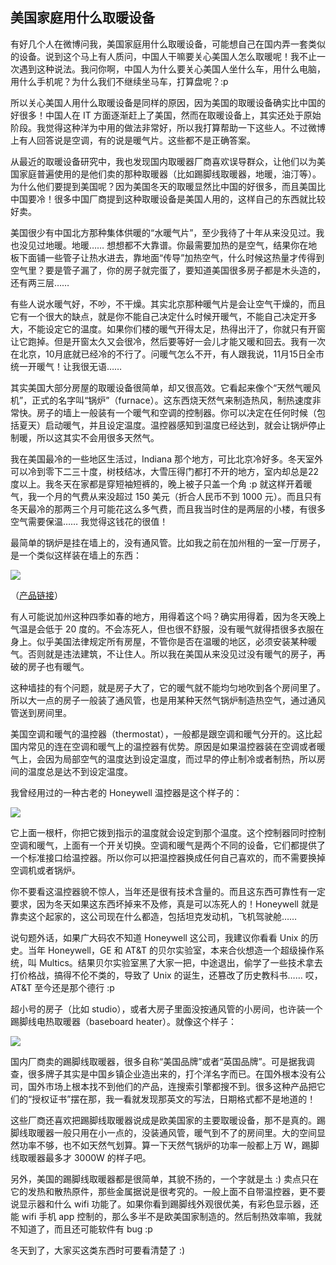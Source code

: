 ## 美国家庭用什么取暖设备

有好几个人在微博问我，美国家庭用什么取暖设备，可能想自己在国内弄一套类似的设备。说到这个马上有人质问，中国人干嘛要关心美国人怎么取暖呢！我不止一次遇到这种说法。我问你啊，中国人为什么要关心美国人坐什么车，用什么电脑，用什么手机呢？为什么我们不继续坐马车，打算盘呢？:p

所以关心美国人用什么取暖设备是同样的原因，因为美国的取暖设备确实比中国的好很多！中国人在 IT 方面逐渐赶上了美国，然而在取暖设备上，其实还处于原始阶段。我觉得这种洋为中用的做法非常好，所以我打算帮助一下这些人。不过微博上有人回答说是空调，有的说是暖气片。这些都不是正确答案。

从最近的取暖设备研究中，我也发现国内取暖器厂商喜欢误导群众，让他们以为美国家庭普遍使用的是他们卖的那种取暖器（比如踢脚线取暖器，地暖，油汀等）。为什么他们要提到美国呢？因为美国冬天的取暖显然比中国的好很多，而且美国比中国要冷！很多中国厂商提到这种取暖设备是美国人用的，这样自己的东西就比较好卖。

美国很少有中国北方那种集体供暖的“水暖气片”，至少我待了十年从来没见过。我也没见过地暖。地暖…… 想想都不大靠谱。你最需要加热的是空气，结果你在地板下面铺一些管子让热水进去，靠地面“传导”加热空气，什么时候这热量才传得到空气里？要是管子漏了，你的房子就完蛋了，要知道美国很多房子都是木头造的，还有两三层……

有些人说水暖气好，不吵，不干燥。其实北京那种暖气片是会让空气干燥的，而且它有一个很大的缺点，就是你不能自己决定什么时候开暖气，不能自己决定开多大，不能设定它的温度。如果你们楼的暖气开得太足，热得出汗了，你就只有开窗让它跑掉。但是开窗太久又会很冷，然后要等好一会儿才能又暖和回去。我有一次在北京，10月底就已经冷的不行了。问暖气怎么不开，有人跟我说，11月15日全市统一开暖气！让我很无语……

其实美国大部分房屋的取暖设备很简单，却又很高效。它看起来像个“天然气暖风机”，正式的名字叫“锅炉”（furnace）。这东西烧天然气来制造热风，制热速度非常快。房子的墙上一般装有一个暖气和空调的控制器。你可以决定在任何时候（包括夏天）启动暖气，并且设定温度。温控器感知到温度已经达到，就会让锅炉停止制暖，所以这其实不会用很多天然气。

我在美国最冷的一些地区生活过，Indiana 那个地方，可比北京冷好多。冬天室外可以冷到零下二三十度，树枝结冰，大雪压得门都打不开的地方，室内却总是22度以上。我冬天在家都是穿短袖短裤的，晚上被子只盖一个角 :p 就这样开着暖气，我一个月的气费从来没超过 150 美元（折合人民币不到 1000 元）。而且只有冬天最冷的那两三个月可能花这么多气费，而且我当时住的是两层的小楼，有很多空气需要保温…… 我觉得这钱花的很值！

最简单的锅炉是挂在墙上的，没有通风管。比如我之前在加州租的一室一厅房子，是一个类似这样装在墙上的东西：

![](http://www.yinwang.org/images/wall-furnace.jpg)

（[产品链接](https://www.williamscomfortprod.com/product/forsaire-furnaces/)）

有人可能说加州这种四季如春的地方，用得着这个吗？确实用得着，因为冬天晚上气温是会低于 20 度的。不会冻死人，但也很不舒服，没有暖气就得捂很多衣服在身上。似乎美国法律规定所有房屋，不管你是否在温暖的地区，必须安装某种暖气。否则就是违法建筑，不让住人。所以我在美国从来没见过没有暖气的房子，再破的房子也有暖气。

这种墙挂的有个问题，就是房子大了，它的暖气就不能均匀地吹到各个房间里了。所以大一点的房子一般装了通风管，也是用某种天然气锅炉制造热空气，通过通风管送到房间里。

美国空调和暖气的温控器（thermostat），一般都是跟空调和暖气分开的。这比起国内常见的连在空调和暖气上的温控器有优势。原因是如果温控器装在空调或者暖气上，会因为局部空气的温度达到设定温度，而过早的停止制冷或者制热，所以房间的温度总是达不到设定温度。

我曾经用过的一种古老的 Honeywell 温控器是这个样子的：

![](http://www.yinwang.org/images/honeywell-thermostat.jpg)

它上面一根杆，你把它拨到指示的温度就会设定到那个温度。这个控制器同时控制空调和暖气，上面有一个开关切换。空调和暖气是两个不同的设备，它们都提供了一个标准接口给温控器。所以你可以把温控器换成任何自己喜欢的，而不需要换掉空调机或者锅炉。

你不要看这温控器貌不惊人，当年还是很有技术含量的。而且这东西可靠性有一定要求，因为冬天如果这东西坏掉来不及修，真是可以冻死人的！Honeywell 就是靠卖这个起家的，这公司现在什么都造，包括坦克发动机，飞机驾驶舱……

说句题外话，如果广大码农不知道 Honeywell 这公司，我建议你看看 Unix 的历史。当年 Honeywell，GE 和 AT&T 的贝尔实验室，本来合伙想造一个超级操作系统，叫 Multics。结果贝尔实验室黑了大家一把，中途退出，偷学了一些技术拿去打价格战，搞得不伦不类的，导致了 Unix 的诞生，还篡改了历史教科书…… 哎，AT&T 至今还是那个德行 :p

超小号的房子（比如 studio），或者大房子里面没按通风管的小房间，也许装一个踢脚线电热取暖器（baseboard heater）。就像这个样子：

![](http://www.yinwang.org/images/baseboard-heater.jpg)

国内厂商卖的踢脚线取暖器，很多自称“美国品牌”或者“英国品牌”。可是据我调查，很多牌子其实是中国乡镇企业造出来的，打个洋名字而已。在国外根本没有公司，国外市场上根本找不到他们的产品，连搜索引擎都搜不到。很多这种产品把它们的“授权证书”摆在那，我一看就发现那英文的写法，日期格式都不是地道的！

这些厂商还喜欢把踢脚线取暖器说成是欧美国家的主要取暖设备，那不是真的。踢脚线取暖器一般只用在小一点的，没装通风管，暖气到不了的房间里。大的空间显然功率不够，也不如天然气划算。算一下天然气锅炉的功率一般都上万 W，踢脚线取暖器最多才 3000W 的样子吧。

另外，美国的踢脚线取暖器都是很简单，其貌不扬的，一个字就是圡 :) 卖点只在它的发热和散热原件，那些金属据说是很考究的。一般上面不自带温控器，更不要说显示器和什么 wifi 功能了。如果你看到踢脚线外观很优美，有彩色显示器，还能 wifi 手机 app 控制的，那么多半不是欧美国家制造的。然后制热效率嘛，我就不知道了，而且还可能软件有 bug :p

冬天到了，大家买这类东西时可要看清楚了 :)

